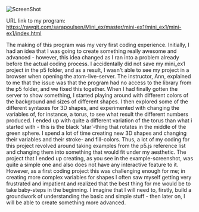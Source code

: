 ![ScreenShot](https://github.com/sarapoulsen/Mini_ex/blob/master/mini-ex1/Sk%C3%A6rmbillede%202018-02-09%20kl.%2010.26.50.png)

URL link to my program:
https://rawgit.com/sarapoulsen/Mini_ex/master/mini-ex1/mini_ex1/mini-ex1/index.html

The making of this program was my very first coding experience. Initially, I had an idea that I was going to create something really awesome and advanced - however, this idea changed as I ran into a problem already before the actual coding process. I accidentally did not save my mini_ex1 project in the p5 folder, and as a result, I wasn't able to see my project in a browser when opening the atom-live-server. The instructor, Ann, explained to me that the issue was that the program had no access to the library from the p5 folder, and we fixed this together. 
When I had finally gotten the server to show something, I started playing around with different colors of the background and sizes of different shapes. I then explored some of the different syntaxes for 3D shapes, and experimented with changing the variables of, for instance, a torus, to see what result the different numbers produced. I ended up with quite a different variation of the torus than what i started with - this is the black 'star'-thing that rotates in the middle of the green sphere. I spend a lot of time creating new 3D shapes and changing their variables and their stroke- and fill-colors. Thus, a lot of my coding for this project revolved around taking examples from the p5.js reference list and changing them into something that would fit under my aesthetic. 
The project that I ended up creating, as you see in the example-screenshot, was quite a simple one and also does not have any interactive feature to it. However, as a first coding project this was challenging enough for me; in creating more complex variables for shapes I often saw myself getting very frustrated and impatient and realized that the best thing for me would be to take baby-steps in the beginning. I imagine that I will need to, firstly, build a groundwork of understanding the basic and simple stuff - then later on, I will be able to create something more advanced. 
